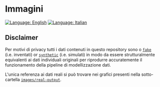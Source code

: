 # Immagini

[![Language: English](https://img.shields.io/badge/Language-English-red.svg)](https://github.com/UniTo-SEPI/COVID-19_Piedmont/tree/main/images/README.md)
[![Language: Italian](https://img.shields.io/badge/Language-Italian-blue.svg)](https://github.com/UniTo-SEPI/COVID-19_Piedmont/tree/main/images/README-ITA.md) 

## Disclaimer 

Per motivi di privacy tutti i dati contenuti in questo repository sono o [`fake`](https://github.com/UniTo-SEPI/COVID-19_Piedmont/tree/main/data/fake-input) (i.e. inventati) or [`synthetic`](https://github.com/UniTo-SEPI/COVID-19_Piedmont/tree/main/data/synthetic-input) (i.e. simulati) in modo da essere strutturalmente equivalenti ai dati individuali originali per riprodurre accuratemente il funzionamento della pipeline di modellizzazione dati. 

L'unica referenza ai dati reali si può trovare nei grafici presenti nella sotto-cartella [`images/real-output`](https://github.com/UniTo-SEPI/COVID-19_Piedmont/tree/main/images/plots/real-output).